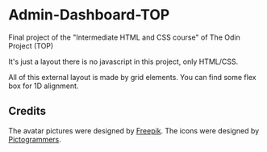 # Admin-Dashboard-TOP
Final project of the "Intermediate HTML and CSS course" of The Odin Project (TOP)

It's just a layout there is no javascript in this project, only HTML/CSS. 

All of this external layout is made by grid elements. You can find some flex box for 1D alignment.

## Credits
The avatar pictures were designed by [Freepik](https://fr.freepik.com/).
The icons were designed by [Pictogrammers](https://pictogrammers.com/).